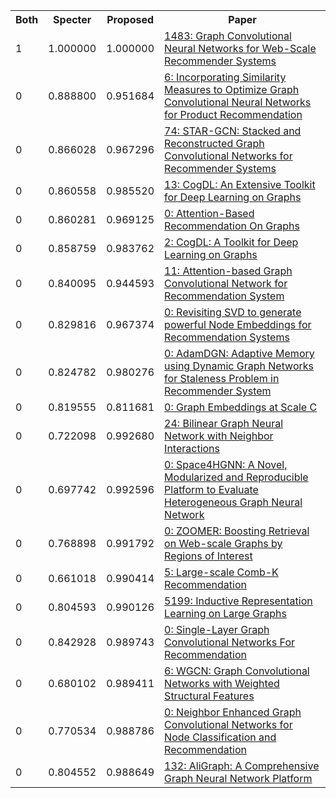 <html><table><tr>
<th>Both</th>
<th>Specter</th>
<th>Proposed</th>
<th>Paper</th>
</tr>
<tr>
<td>1</td>
<td>1.000000</td>
<td>1.000000</td>
<td><a href="https://www.semanticscholar.org/paper/6c96c2d4a3fbd572fef2d59cb856521ee1746789">1483: Graph Convolutional Neural Networks for Web-Scale Recommender Systems</a></td>
</tr>
<tr>
<td>0</td>
<td>0.888800</td>
<td>0.951684</td>
<td><a href="https://www.semanticscholar.org/paper/9785a7da7adc408ede95f4e78d158b5670f052a7">6: Incorporating Similarity Measures to Optimize Graph Convolutional Neural Networks for Product Recommendation</a></td>
</tr>
<tr>
<td>0</td>
<td>0.866028</td>
<td>0.967296</td>
<td><a href="https://www.semanticscholar.org/paper/a3c6926a1d90385b746a16cbb9f0ad6fe714dc1c">74: STAR-GCN: Stacked and Reconstructed Graph Convolutional Networks for Recommender Systems</a></td>
</tr>
<tr>
<td>0</td>
<td>0.860558</td>
<td>0.985520</td>
<td><a href="https://www.semanticscholar.org/paper/57a4eb24ae9976651d5df68c2c5246efd00cfeb9">13: CogDL: An Extensive Toolkit for Deep Learning on Graphs</a></td>
</tr>
<tr>
<td>0</td>
<td>0.860281</td>
<td>0.969125</td>
<td><a href="https://www.semanticscholar.org/paper/3dd7bf78128a6d24120aadd4622afbda91ac9fd0">0: Attention-Based Recommendation On Graphs</a></td>
</tr>
<tr>
<td>0</td>
<td>0.858759</td>
<td>0.983762</td>
<td><a href="https://www.semanticscholar.org/paper/2d652ead7fbb911b34e481dd533a34e649882051">2: CogDL: A Toolkit for Deep Learning on Graphs</a></td>
</tr>
<tr>
<td>0</td>
<td>0.840095</td>
<td>0.944593</td>
<td><a href="https://www.semanticscholar.org/paper/870f3f590f6e51ce06aaa35aad20cf5cd7fa7a26">11: Attention-based Graph Convolutional Network for Recommendation System</a></td>
</tr>
<tr>
<td>0</td>
<td>0.829816</td>
<td>0.967374</td>
<td><a href="https://www.semanticscholar.org/paper/2f067add0e3d9d610a3116f6bfe1ae3195e6dc23">0: Revisiting SVD to generate powerful Node Embeddings for Recommendation Systems</a></td>
</tr>
<tr>
<td>0</td>
<td>0.824782</td>
<td>0.980276</td>
<td><a href="https://www.semanticscholar.org/paper/548abbd36cec057a4f760abea2695652a002f418">0: AdamDGN: Adaptive Memory using Dynamic Graph Networks for Staleness Problem in Recommender System</a></td>
</tr>
<tr>
<td>0</td>
<td>0.819555</td>
<td>0.811681</td>
<td><a href="https://www.semanticscholar.org/paper/4e1397dc6c0095a9ee7d05d0c1efc3ecc98e05f5">0: Graph Embeddings at Scale C</a></td>
</tr>
<tr>
<td>0</td>
<td>0.722098</td>
<td>0.992680</td>
<td><a href="https://www.semanticscholar.org/paper/54667e6bc8b370b41ffdc3310fa9b3e664e0cc94">24: Bilinear Graph Neural Network with Neighbor Interactions</a></td>
</tr>
<tr>
<td>0</td>
<td>0.697742</td>
<td>0.992596</td>
<td><a href="https://www.semanticscholar.org/paper/c255707d1f2f518649d2f665d7b1b46de04d4a90">0: Space4HGNN: A Novel, Modularized and Reproducible Platform to Evaluate Heterogeneous Graph Neural Network</a></td>
</tr>
<tr>
<td>0</td>
<td>0.768898</td>
<td>0.991792</td>
<td><a href="https://www.semanticscholar.org/paper/00bce8ceac07cf0fefa2cec40211a06ad87bde12">0: ZOOMER: Boosting Retrieval on Web-scale Graphs by Regions of Interest</a></td>
</tr>
<tr>
<td>0</td>
<td>0.661018</td>
<td>0.990414</td>
<td><a href="https://www.semanticscholar.org/paper/bf6e62706af90c411664ef042cdb6cf34ebd1d8b">5: Large-scale Comb-K Recommendation</a></td>
</tr>
<tr>
<td>0</td>
<td>0.804593</td>
<td>0.990126</td>
<td><a href="https://www.semanticscholar.org/paper/6b7d6e6416343b2a122f8416e69059ce919026ef">5199: Inductive Representation Learning on Large Graphs</a></td>
</tr>
<tr>
<td>0</td>
<td>0.842928</td>
<td>0.989743</td>
<td><a href="https://www.semanticscholar.org/paper/33fb80bfc1dcc994ccbf9b1e90cbc76034c2b2f0">0: Single-Layer Graph Convolutional Networks For Recommendation</a></td>
</tr>
<tr>
<td>0</td>
<td>0.680102</td>
<td>0.989411</td>
<td><a href="https://www.semanticscholar.org/paper/2e5fefefbc40632b3743a14bcb0a6e2ae9f27733">6: WGCN: Graph Convolutional Networks with Weighted Structural Features</a></td>
</tr>
<tr>
<td>0</td>
<td>0.770534</td>
<td>0.988786</td>
<td><a href="https://www.semanticscholar.org/paper/e2c51ff863a9260a65377ae69e2768f2ba039f7f">0: Neighbor Enhanced Graph Convolutional Networks for Node Classification and Recommendation</a></td>
</tr>
<tr>
<td>0</td>
<td>0.804552</td>
<td>0.988649</td>
<td><a href="https://www.semanticscholar.org/paper/70f7cd54b5918aed60c3d8c3a8e4aa7e8d634c41">132: AliGraph: A Comprehensive Graph Neural Network Platform</a></td>
</tr>
</table></html>
